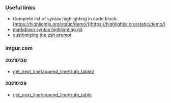 ### Useful links

- Complete list of syntax highlighting in code block: [https://highlightjs.org/static/demo/](https://highlightjs.org/static/demo/)
- [markdown syntax highlighting git](https://gist.github.com/vidaaudrey/14b121a491d889af019e)
- [customizing the zsh prompt](https://scriptingosx.com/2019/07/moving-to-zsh-06-customizing-the-zsh-prompt/)

### imgur.com

#### 20210130

- [get\_next\_line/append\_line/truth\_table2](https://imgur.com/a/sn4WGD7)

#### 20210129

- [get\_next\_line/append\_line/truth\_table](https://imgur.com/a/Tk2CZ0S)
